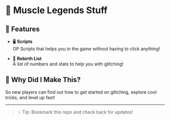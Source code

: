 # 💪 Muscle Legends Stuff


## 📜 Features

- 🖥️ **Scripts**  
OP Scripts that helps you in the game without having to click anything!

- 🔁 **Rebirth List**  
A list of numbers and stats to help you with glitching!

## 🤔 Why Did I Make This?

So new players can find out how to get started on glitching, explore cool tricks, and level up fast!

---

> 💡 Tip: Bookmark this repo and check back for updates!

